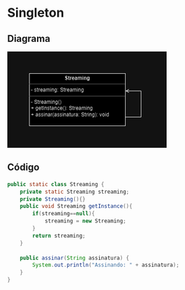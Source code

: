# Singleton

## Diagrama

![Singleton](https://github.com/JoaoGRMira/bertoti/blob/main/Engenharia%20de%20Software%20III/Singleton/images/Singleton.png)

## Código

```java
public static class Streaming {
	private static Streaming streaming;
	private Streaming(){}
	public void Streaming getInstance(){
		if(streaming==null){
			streaming = new Streaming;
		}
		return streaming;
	}

	public assinar(String assinatura) {
        System.out.println("Assinando: " + assinatura);
    }
}
```